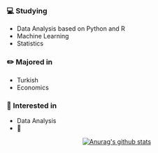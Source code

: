 ### :computer: Studying
+ Data Analysis based on Python and R
+ Machine Learning
+ Statistics
### :pencil2: Majored in
+ Turkish
+ Economics
### :star2: Interested in
+ Data Analysis
+ :musical_note:

<div align=center>
	
[![Anurag's github stats](https://github-readme-stats.vercel.app/api?username=hanna-joo&show_icons=true&theme=gruvbox)](https://github.com/anuraghazra/github-readme-stats)

</div>
